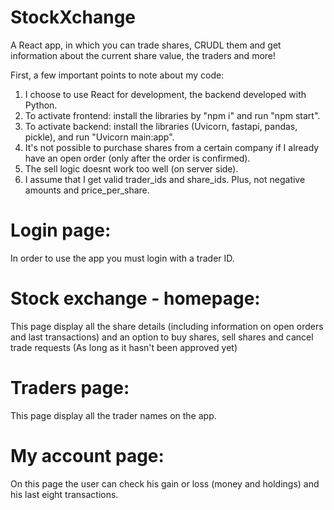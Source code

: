 # StockXchange
A React app, in which you can trade shares, CRUDL them and get information about the current share value, the traders and more!

First, a few important points to note about my code:
1. I choose to use React for development, the backend developed with Python.
2. To activate frontend: install the libraries by "npm i" and run "npm start".
3. To activate backend: install the libraries (Uvicorn, fastapi, pandas, pickle), and run "Uvicorn main:app".
4. It's not possible to purchase shares from a certain company if I already have an open order (only after the order is confirmed).
5. The sell logic doesnt work too well (on server side).
6. I assume that I get valid trader_ids and share_ids. Plus, not negative amounts and price_per_share.

# Login page:
In order to use the app you must login with a trader ID.

# Stock exchange - homepage:
This page display all the share details (including information on open orders and last transactions) and an option to buy shares, sell shares and cancel trade requests (As long as it hasn't been approved yet)

# Traders page:
This page display all the trader names on the app.

# My account page:
On this page the user can check his gain or loss (money and holdings) and his last eight transactions.


